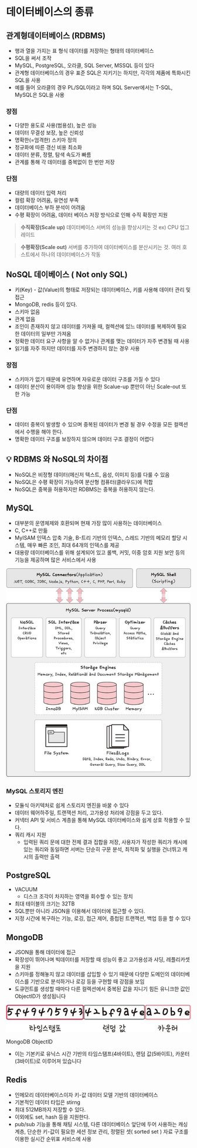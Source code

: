 # 데이터베이스의 종류

## 관계형데이터베이스 (RDBMS)

- 행과 열을 가지는 표 형식 데이터를 저장하는 형태의 데이터베이스
- SQL을 써서 조작
- MySQL, PostgreSQL, 오라클, SQL Server, MSSQL 등이 있다
- 관계형 데이터베이스의 경우 표준 SQL은 지키기는 하지만, 각각의 제품에 특화시킨 SQL을 사용
- 예를 들어 오라클의 경우 PL/SQL이라고 하며 SQL Server에서는 T-SQL, MySQL은 SQL을 사용

### 장점

- 다양한 용도로 사용(범용성), 높은 성능
- 데이터 무결성 보장, 높은 신뢰성
- 명확한(=엄격한) 스키마 정의
- 정규화에 따른 갱신 비용 최소화
- 데이터 분류, 정렬, 탐색 속도가 빠름
- 관계를 통해 각 데이터를 중복없이 한 번만 저장

### 단점

- 대량의 데이터 입력 처리
- 컬럼 확장 어려움, 유연성 부족
- 데이터베이스 부하 분석이 어려움
- 수평 확장이 어려움, 데이터 베이스 저장 방식으로 인해 수직 확장만 지원

> **수직확장(Scale up)**
> 데이터베이스 서버의 성능을 향상시키는 것 ex) CPU 업그레이드

> **수평확장(Scale out)**
> 서버를 추가하여 데이터베이스를 분산시키는 것. 여러 호스트에서 하나의 데이터베이스가 작동

## NoSQL 데이베이스 ( Not only SQL)

- 키(Key) - 값(Value)의 형태로 저장되는 데이터베이스, 키를 사용해 데이터 관리 및 접근
- MongoDB, redis 등이 있다.
- 스키마 없음
- 관계 없음
- 조인이 존재하지 않고 데이터를 가져올 때, 컬렉션에 있느 데이터를 복제하여 필요한 데이터의 일부만 가져옴
- 정확한 데이터 요구 사항을 알 수 없거나 관계를 맺는 데이터가 자주 변경될 때 사용
- 읽기를 자주 하지만 데이터를 자주 변경하지 않는 경우 사용

### 장점

- 스키마가 없기 때문에 유연하며 자유로운 데이터 구조를 가질 수 있다
- 데이터 분산이 용이하며 성능 향상을 위한 Scalue-up 뿐만이 아닌 Scale-out 또한 가능

### 단점

- 데이터 중복이 발생할 수 있으며 중복된 데이터가 변경 될 경우 수정을 모든 컬렉션에서 수행을 해야 한다.
- 명확한 데이터 구조를 보장하지 않으며 데이터 구조 결정이 어렵다

## 💡 RDBMS 와 NoSQL의 차이점

- NoSQL은 비정형 데이터(메신저 텍스트, 음성, 이미지 등)를 다룰 수 있음
- NoSQL은 수평 확장이 가능하여 분산형 컴퓨터(클라우드)에 적합
- NoSQL은 중복을 허용하지만 RDBMS는 중복을 허용하지 않는다.

## MySQL

- 대부분의 운영체제와 호환되며 현재 가장 많이 사용하는 데이터베이스
- C, C++로 만듦
- MyISAM 인덱스 압축 기술, B-트리 기반의 인덱스, 스레드 기반의 메모리 할당 시스템, 매우 빠른 조인, 최대 64개의 인덱스를 제공
- 대용량 데이터베이스를 위해 설계되어 있고 롤백, 커밋, 이중 암호 지원 보안 등의 기능을 제공하며 많은 서비스에서 사용

![MySQL 스토리지 엔진 아키텍처](./image/MySQL%20%EC%8A%A4%ED%86%A0%EB%A6%AC%EC%A7%80%20%EC%97%94%EC%A7%84%20%EC%95%84%ED%82%A4%ED%85%8D%EC%B2%98.png)

### MySQL 스토리지 엔진

- 모듈식 아키텍처로 쉽게 스토리지 엔진을 바꿀 수 있다
- 데이터 웨어하주일, 트랜잭션 처리, 고가용성 처리에 강점을 두고 있다.
- 커넥터 API 및 서비스 계층을 통해 MySQL 데이터베이스와 쉽게 상호 작용할 수 있다.
- 쿼리 캐시 지원
  - 입력된 쿼리 문에 대한 전체 결과 집합을 저장, 사용자가 작성한 쿼리가 캐시에 있는 쿼리와 동일하면 서버는 단순히 구문 분석, 최적화 및 실행을 건너뛰고 캐시의 출력만 출력

## PostgreSQL

- VACUUM
  - 디스크 조각이 차지하는 영역을 회수할 수 있는 장치
- 최대 테이블의 크기는 32TB
- SQL뿐만 아니라 JSON을 이용해서 데이터에 접근할 수 있다.
- 지정 시간에 복구하는 기능, 로깅, 접근 제어, 중첩된 트랜잭션, 백업 등을 할 수 있다

## MongoDB

- JSON을 통해 데이터에 접근
- 확장성이 뛰어나며 빅데이터를 저장할 때 성능이 좋고 고가용성과 샤딩, 레플리카셋을 지원
- 스키마를 정해놓지 않고 데이터를 삽입할 수 있기 때문에 다양한 도메인의 데이터베이스를 기반으로 분석하거나 로깅 등을 구현할 때 강점을 보임
- 도큐먼트를 생성할 때마다 다른 컬렉션에서 중복된 값을 지니기 힘든 유니크한 값인 ObjectID가 생성됩니다

![MongoDB ObjectID](./image/MongoDB%20ObjectID.png)

MongoDB ObjectID

- 이는 기본키로 유닉스 시간 기반의 타임스탬프(4바이트), 랜덤 값(5바이트), 카운터(3바이트)로 이루어져 있습니다

## Redis

- 인메모리 데이터베이스이자 키-값 데이터 모델 기반의 데이터베이스
- 기본적인 데이터 타입은 stirng
- 최대 512MB까지 저장할 수 있다.
- 이외에도 set, hash 등을 지원한다.
- pub/sub 기능을 통해 채팅 시스템, 다른 데이터베이스 앞단에 두어 사용하는 캐싱 계층, 단순한 키-값이 필요한 세션 정보 관리, 정렬된 셋( sorted set ) 자료 구조를 이용한 실시간 순위표 서비스에 사용

